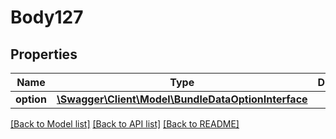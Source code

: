 # Body127

## Properties
Name | Type | Description | Notes
------------ | ------------- | ------------- | -------------
**option** | [**\Swagger\Client\Model\BundleDataOptionInterface**](BundleDataOptionInterface.md) |  | 

[[Back to Model list]](../README.md#documentation-for-models) [[Back to API list]](../README.md#documentation-for-api-endpoints) [[Back to README]](../README.md)


